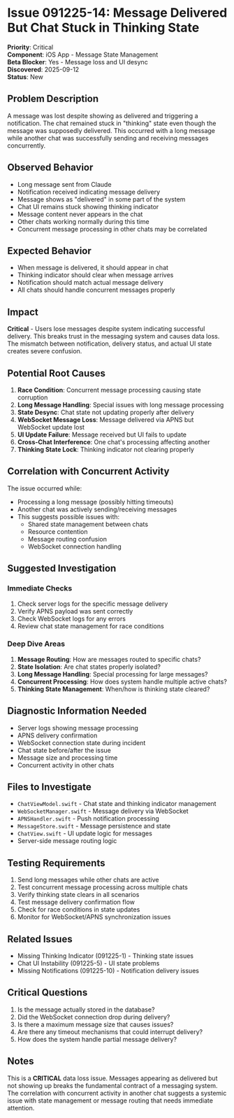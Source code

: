 # Issue 091225-14: Message Delivered But Chat Stuck in Thinking State

**Priority**: Critical  
**Component**: iOS App - Message State Management  
**Beta Blocker**: Yes - Message loss and UI desync  
**Discovered**: 2025-09-12  
**Status**: New  

## Problem Description

A message was lost despite showing as delivered and triggering a notification. The chat remained stuck in "thinking" state even though the message was supposedly delivered. This occurred with a long message while another chat was successfully sending and receiving messages concurrently.

## Observed Behavior

- Long message sent from Claude
- Notification received indicating message delivery
- Message shows as "delivered" in some part of the system
- Chat UI remains stuck showing thinking indicator
- Message content never appears in the chat
- Other chats working normally during this time
- Concurrent message processing in other chats may be correlated

## Expected Behavior

- When message is delivered, it should appear in chat
- Thinking indicator should clear when message arrives
- Notification should match actual message delivery
- All chats should handle concurrent messages properly

## Impact

**Critical** - Users lose messages despite system indicating successful delivery. This breaks trust in the messaging system and causes data loss. The mismatch between notification, delivery status, and actual UI state creates severe confusion.

## Potential Root Causes

1. **Race Condition**: Concurrent message processing causing state corruption
2. **Long Message Handling**: Special issues with long message processing
3. **State Desync**: Chat state not updating properly after delivery
4. **WebSocket Message Loss**: Message delivered via APNS but WebSocket update lost
5. **UI Update Failure**: Message received but UI fails to update
6. **Cross-Chat Interference**: One chat's processing affecting another
7. **Thinking State Lock**: Thinking indicator not clearing properly

## Correlation with Concurrent Activity

The issue occurred while:
- Processing a long message (possibly hitting timeouts)
- Another chat was actively sending/receiving messages
- This suggests possible issues with:
  - Shared state management between chats
  - Resource contention
  - Message routing confusion
  - WebSocket connection handling

## Suggested Investigation

### Immediate Checks
1. Check server logs for the specific message delivery
2. Verify APNS payload was sent correctly
3. Check WebSocket logs for any errors
4. Review chat state management for race conditions

### Deep Dive Areas
1. **Message Routing**: How are messages routed to specific chats?
2. **State Isolation**: Are chat states properly isolated?
3. **Long Message Handling**: Special processing for large messages?
4. **Concurrent Processing**: How does system handle multiple active chats?
5. **Thinking State Management**: When/how is thinking state cleared?

## Diagnostic Information Needed

- Server logs showing message processing
- APNS delivery confirmation
- WebSocket connection state during incident
- Chat state before/after the issue
- Message size and processing time
- Concurrent activity in other chats

## Files to Investigate

- `ChatViewModel.swift` - Chat state and thinking indicator management
- `WebSocketManager.swift` - Message delivery via WebSocket
- `APNSHandler.swift` - Push notification processing
- `MessageStore.swift` - Message persistence and state
- `ChatView.swift` - UI update logic for messages
- Server-side message routing logic

## Testing Requirements

1. Send long messages while other chats are active
2. Test concurrent message processing across multiple chats
3. Verify thinking state clears in all scenarios
4. Test message delivery confirmation flow
5. Check for race conditions in state updates
6. Monitor for WebSocket/APNS synchronization issues

## Related Issues

- Missing Thinking Indicator (091225-1) - Thinking state issues
- Chat UI Instability (091225-5) - UI state problems
- Missing Notifications (091225-10) - Notification delivery issues

## Critical Questions

1. Is the message actually stored in the database?
2. Did the WebSocket connection drop during delivery?
3. Is there a maximum message size that causes issues?
4. Are there any timeout mechanisms that could interrupt delivery?
5. How does the system handle partial message delivery?

## Notes

This is a **CRITICAL** data loss issue. Messages appearing as delivered but not showing up breaks the fundamental contract of a messaging system. The correlation with concurrent activity in another chat suggests a systemic issue with state management or message routing that needs immediate attention.